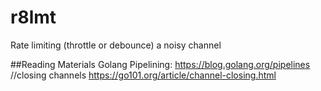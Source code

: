 # r8lmt
Rate limiting (throttle or debounce) a noisy channel


##Reading Materials
Golang Pipelining: https://blog.golang.org/pipelines
//closing channels https://go101.org/article/channel-closing.html